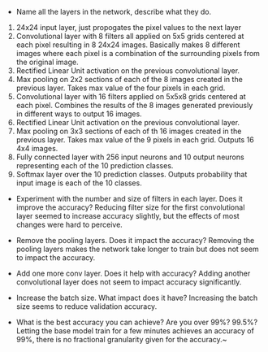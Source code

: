 * Name all the layers in the network, describe what they do.
1. 24x24 input layer, just propogates the pixel values to the next layer
2. Convolutional layer with 8 filters all applied on 5x5 grids centered at each pixel resulting in 8 24x24 images. Basically makes 8 different images where each pixel is a combination of the surrounding pixels from the original image.
3. Rectified Linear Unit activation on the previous convolutional layer.
4. Max pooling on 2x2 sections of each of the 8 images created in the previous layer. Takes max value of the four pixels in each grid.
5. Convolutional layer with 16 filters applied on 5x5x8 grids centered at each pixel. Combines the results of the 8 images generated previously in different ways to output 16 images.
6. Rectified Linear Unit activation on the previous convolutional layer.
7. Max pooling on 3x3 sections of each of th 16 images created in the previous layer. Takes max value of the 9 pixels in each grid. Outputs 16 4x4 images.
8. Fully connected layer with 256 input neurons and 10 output neurons representing each of the 10 prediction classes.
9. Softmax layer over the 10 prediction classes. Outputs probability that input image is each of the 10 classes.


* Experiment with the number and size of filters in each layer. Does it improve the accuracy?
Reducing filter size for the first convolutional layer seemed to increase accuracy slightly, but the effects of most changes were hard to perceive.


* Remove the pooling layers. Does it impact the accuracy?
Removing the pooling layers makes the network take longer to train but does not seem to impact the accuracy.


* Add one more conv layer. Does it help with accuracy?
Adding another convolutional layer does not seem to impact accuracy significantly.


* Increase the batch size. What impact does it have?
Increasing the batch size seems to reduce validation accuracy.

* What is the best accuracy you can achieve? Are you over 99%? 99.5%?
Letting the base model train for a few minutes achieves an accuracy of 99%, there is no fractional granularity given for the accuracy.~